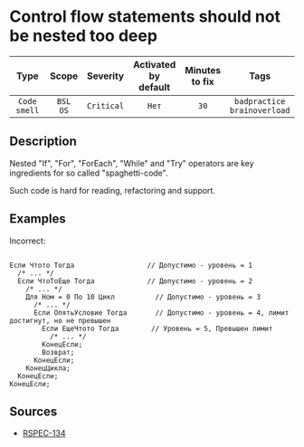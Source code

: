 # Control flow statements should not be nested too deep

| Type | Scope | Severity | Activated<br/>by default | Minutes<br/>to fix | Tags |
| :-: | :-: | :-: | :-: | :-: | :-: |
| `Code smell` | `BSL`<br/>`OS` | `Critical` | `Нет` | `30` | `badpractice`<br/>`brainoverload` |


## <TODO PARAMS>

## Description

Nested "If", "For", "ForEach", "While" and "Try" operators are key ingredients for so called "spaghetti-code".

Such code is hard for reading, refactoring and support.

## Examples

Incorrect:

```bsl

Если Чтото Тогда                  // Допустимо - уровень = 1
  /* ... */
  Если ЧтоТоЕще Тогда             // Допустимо - уровень = 2
    /* ... */
    Для Ном = 0 По 10 Цикл          // Допустимо - уровень = 3
      /* ... */
      Если ОпятьУсловие Тогда       // Допустимо - уровень = 4, лимит достигнут, но не превышен
        Если ЕщеЧтото Тогда        // Уровень = 5, Превышен лимит
          /* ... */
        КонецЕсли;
        Возврат;
      КонецЕсли;
    КонецЦикла;
  КонецЕсли;
КонецЕсли;

```

## Sources

* [RSPEC-134](https://rules.sonarsource.com/java/RSPEC-134)
